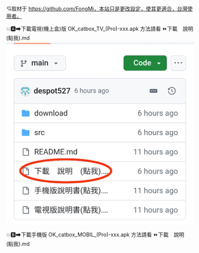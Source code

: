 💘取材于 https://github.com/FongMi，本站只是更改設定，使其更適合，台灣使用者。

💥🅰➡下載電視(機上盒)版
OK_catbox_TV_(Pro)-xxx.apk
方法請看 ⏩下載　說明　(點我).md
![image](https://raw.githubusercontent.com/despot527/ylb/main/src/DL0.jpg)

💥🅱➡下載手機版
OK_catbox_MOBIL_(Pro)-xxx.apk
方法請看 ⏩下載　說明　(點我).md
